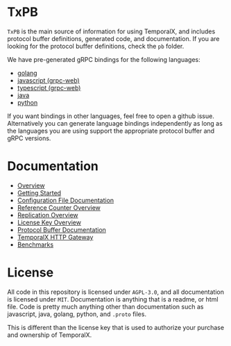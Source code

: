 # TxPB

`TxPB` is the main source of information for using TemporalX, and includes protocol buffer definitions, generated code, and documentation. If you are looking for the protocol buffer definitions, check the `pb` folder.

We have pre-generated gRPC bindings for the following languages:

* [golang](https://github.com/RTradeLtd/TxPB/tree/master/go)
* [javascript (grpc-web)](https://github.com/RTradeLtd/TxPB/tree/master/js)
* [typescript (grpc-web)](https://github.com/RTradeLtd/TxPB/tree/master/ts)
* [java](https://github.com/RTradeLtd/TxPB/tree/master/java/pb)
* [python](https://github.com/RTradeLtd/TxPB/tree/master/py)

If you want bindings in other languages, feel free to open a github issue. Alternatively you can generate language bindings independently as long as the languages you are using support the appropriate protocol buffer and gRPC versions.

# Documentation

* [Overview](https://rtradeltd.github.io/TxPB/doc)
* [Getting Started](https://rtradeltd.github.io/TxPB/doc/GETTING_STARTED.md)
* [Configuration File Documentation](https://rtradeltd.github.io/TxPB/doc/CONFIGURATION.md)
* [Reference Counter Overview](https://rtradeltd.github.io/TxPB/doc/REFERENCE_COUNTER.md)
* [Replication Overview](https://rtradeltd.github.io/TxPB/doc/REPLICATION.md)
* [License Key Overview](https://rtradeltd.github.io/TxPB/doc/LICENSE_OVERVIEW.md)
* [Protocol Buffer Documentation](https://rtradeltd.github.io/TxPB/doc/PROTO.md)
* [TemporalX HTTP Gateway](https://rtradeltd.github.io/TxPB/doc/GATEWAY.md)
* [Benchmarks](https://rtradeltd.github.io/TxPB/doc/BENCHMARKS.md)

# License

All code in this repository is licensed under `AGPL-3.0`, and all documentation is licensed under `MIT`. Documentation is anything that is a readme, or html file. Code is pretty much anything other than documentation such as javascript, java, golang, python, and `.proto` files.

This is different than the license key that is used to authorize your purchase and ownership of TemporalX.